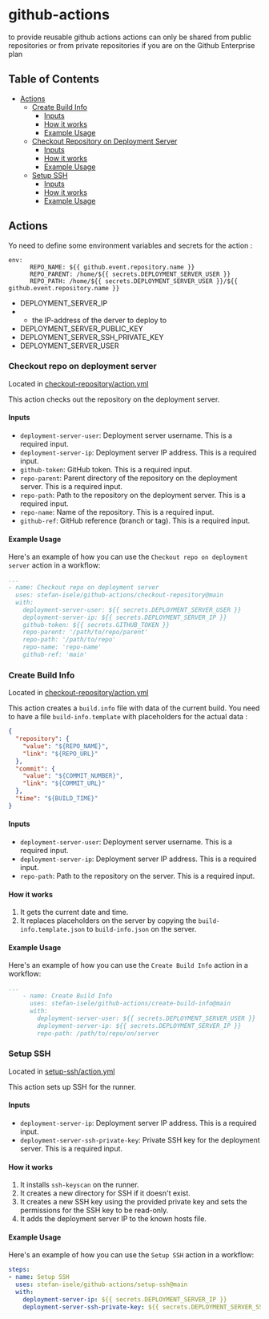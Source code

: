 # github-actions
to provide reusable github actions
actions can only be shared from public repositories
or from private repositories if you are on the Github Enterprise plan

## Table of Contents

- [Actions](#actions)
  - [Create Build Info](#create-build-info)
    - [Inputs](#inputs)
    - [How it works](#how-it-works)
    - [Example Usage](#example-usage)
  - [Checkout Repository on Deployment Server](#checkout-repository-on-deployment-server)
    - [Inputs](#inputs-1)
    - [How it works](#how-it-works-1)
    - [Example Usage](#example-usage-1)
  - [Setup SSH](#setup-ssh)
    - [Inputs](#inputs-2)
    - [How it works](#how-it-works-2)
    - [Example Usage](#example-usage-2)

## Actions
Yo need to define some environment variables and secrets for the action :

```
env:
      REPO_NAME: ${{ github.event.repository.name }}
      REPO_PARENT: /home/${{ secrets.DEPLOYMENT_SERVER_USER }}
      REPO_PATH: /home/${{ secrets.DEPLOYMENT_SERVER_USER }}/${{ github.event.repository.name }}
```
* DEPLOYMENT_SERVER_IP
* * the IP-address of the derver to deploy to
* DEPLOYMENT_SERVER_PUBLIC_KEY
* DEPLOYMENT_SERVER_SSH_PRIVATE_KEY
* DEPLOYMENT_SERVER_USER



### Checkout repo on deployment server

Located in [checkout-repository/action.yml](checkout-repository/action.yml)

This action checks out the repository on the deployment server.

#### Inputs

- `deployment-server-user`: Deployment server username. This is a required input.
- `deployment-server-ip`: Deployment server IP address. This is a required input.
- `github-token`: GitHub token. This is a required input.
- `repo-parent`: Parent directory of the repository on the deployment server. This is a required input.
- `repo-path`: Path to the repository on the deployment server. This is a required input.
- `repo-name`: Name of the repository. This is a required input.
- `github-ref`: GitHub reference (branch or tag). This is a required input.

#### Example Usage

Here's an example of how you can use the `Checkout repo on deployment server` action in a workflow:

```yaml
...
- name: Checkout repo on deployment server
  uses: stefan-isele/github-actions/checkout-repository@main
  with:
    deployment-server-user: ${{ secrets.DEPLOYMENT_SERVER_USER }}
    deployment-server-ip: ${{ secrets.DEPLOYMENT_SERVER_IP }}
    github-token: ${{ secrets.GITHUB_TOKEN }}
    repo-parent: '/path/to/repo/parent'
    repo-path: '/path/to/repo'
    repo-name: 'repo-name'
    github-ref: 'main'
```

### Create Build Info

Located in [checkout-repository/action.yml](checkout-repository/action.yml)

This action creates a `build.info` file with data of the current build. You need to have a file `build-info.template` with placeholders for the actual data :

```json
{
  "repository": {
    "value": "${REPO_NAME}",
    "link": "${REPO_URL}"
  },
  "commit": {
    "value": "${COMMIT_NUMBER}",
    "link": "${COMMIT_URL}"
  },
  "time": "${BUILD_TIME}"
}
```

#### Inputs

- `deployment-server-user`: Deployment server username. This is a required input.
- `deployment-server-ip`: Deployment server IP address. This is a required input.
- `repo-path`: Path to the repository on the server. This is a required input.

#### How it works

1. It gets the current date and time.
2. It replaces placeholders on the server by copying the `build-info.template.json` to `build-info.json` on the server.

#### Example Usage

Here's an example of how you can use the `Create Build Info` action in a workflow:

```yaml
...
    - name: Create Build Info
      uses: stefan-isele/github-actions/create-build-info@main
      with:
        deployment-server-user: ${{ secrets.DEPLOYMENT_SERVER_USER }}
        deployment-server-ip: ${{ secrets.DEPLOYMENT_SERVER_IP }}
        repo-path: /path/to/repo/on/server
```

### Setup SSH

Located in [setup-ssh/action.yml](setup-ssh/action.yml)

This action sets up SSH for the runner.

#### Inputs

- `deployment-server-ip`: Deployment server IP address. This is a required input.
- `deployment-server-ssh-private-key`: Private SSH key for the deployment server. This is a required input.

#### How it works

1. It installs `ssh-keyscan` on the runner.
2. It creates a new directory for SSH if it doesn't exist.
3. It creates a new SSH key using the provided private key and sets the permissions for the SSH key to be read-only.
4. It adds the deployment server IP to the known hosts file.

#### Example Usage

Here's an example of how you can use the `Setup SSH` action in a workflow:

```yaml
steps:
- name: Setup SSH
  uses: stefan-isele/github-actions/setup-ssh@main
  with:
    deployment-server-ip: ${{ secrets.DEPLOYMENT_SERVER_IP }}
    deployment-server-ssh-private-key: ${{ secrets.DEPLOYMENT_SERVER_SSH_PRIVATE_KEY }}
```
